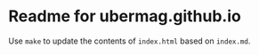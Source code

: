 # Readme for ubermag.github.io

Use ``make`` to update the contents of ``index.html`` based on ``index.md``.
